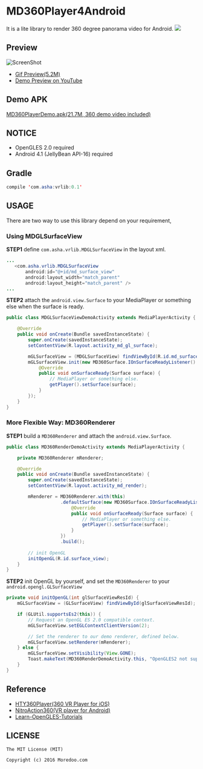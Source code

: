 # MD360Player4Android
It is a lite library to render 360 degree panorama video for Android.
[![](https://jitpack.io/v/ashqal/MD360Player4Android.svg)](https://jitpack.io/#ashqal/MD360Player4Android)

## Preview
![ScreenShot](https://github.com/ashqal/MD360Player4Android/raw/master/app/demo/preview.jpg)
* [Gif Preview(5.2M)](https://github.com/ashqal/MD360Player4Android/raw/master/app/demo/DemoPreview.gif)
* [Demo Preview on YouTube](https://youtu.be/_m1f2I3i-pg)

## Demo APK
[MD360PlayerDemo.apk(21.7M, 360 demo video included)](https://github.com/ashqal/MD360Player4Android/raw/master/app/demo/MD360PlayerDemo.apk)

## NOTICE
* OpenGLES 2.0 required
* Android 4.1 (JellyBean API-16) required

## Gradle
```java
compile 'com.asha:vrlib:0.1'
```

## USAGE
There are two way to use this library depend on your requirement,
### Using MDGLSurfaceView
**STEP1** define `com.asha.vrlib.MDGLSurfaceView` in the layout xml.
```java
...
   <com.asha.vrlib.MDGLSurfaceView
       android:id="@+id/md_surface_view"
       android:layout_width="match_parent"
       android:layout_height="match_parent" />
...
```

**STEP2** attach the `android.view.Surface` to your MediaPlayer or something else when the surface is ready.
```java
public class MDGLSurfaceViewDemoActivity extends MediaPlayerActivity {

    @Override
    public void onCreate(Bundle savedInstanceState) {
        super.onCreate(savedInstanceState);
        setContentView(R.layout.activity_md_gl_surface);

        mGLSurfaceView = (MDGLSurfaceView) findViewById(R.id.md_surface_view);
        mGLSurfaceView.init(new MD360Surface.IOnSurfaceReadyListener() {
            @Override
            public void onSurfaceReady(Surface surface) {
                // MediaPlayer or something else.
                getPlayer().setSurface(surface);
            }
        });
    }
}
```

### More Flexible Way: MD360Renderer
**STEP1** build a `MD360Renderer` and attach the `android.view.Surface`.
```java
public class MD360RenderDemoActivity extends MediaPlayerActivity {

    private MD360Renderer mRenderer;

    @Override
    public void onCreate(Bundle savedInstanceState) {
        super.onCreate(savedInstanceState);
        setContentView(R.layout.activity_md_render);

        mRenderer = MD360Renderer.with(this)
                    .defaultSurface(new MD360Surface.IOnSurfaceReadyListener() {
                        @Override
                        public void onSurfaceReady(Surface surface) {
                            // MediaPlayer or something else.
                            getPlayer().setSurface(surface);
                        }
                    })
                    .build();
                
        // init OpenGL
        initOpenGL(R.id.surface_view);
    }
}
```

**STEP2** init OpenGL by yourself, and set the `MD360Renderer` to your `android.opengl.GLSurfaceView`
```java
private void initOpenGL(int glSurfaceViewResId) {
    mGLSurfaceView = (GLSurfaceView) findViewById(glSurfaceViewResId);

    if (GLUtil.supportsEs2(this)) {
        // Request an OpenGL ES 2.0 compatible context.
        mGLSurfaceView.setEGLContextClientVersion(2);

        // Set the renderer to our demo renderer, defined below.
        mGLSurfaceView.setRenderer(mRenderer);
    } else {
        mGLSurfaceView.setVisibility(View.GONE);
        Toast.makeText(MD360RenderDemoActivity.this, "OpenGLES2 not supported.", Toast.LENGTH_SHORT).show();
    }
}
```

## Reference
* [HTY360Player(360 VR Player for iOS)](https://github.com/hanton/HTY360Player)
* [NitroAction360(VR player for Android)](https://github.com/Nitro888/NitroAction360)
* [Learn-OpenGLES-Tutorials](https://github.com/learnopengles/Learn-OpenGLES-Tutorials)

## LICENSE
```
The MIT License (MIT)

Copyright (c) 2016 Moredoo.com
```
